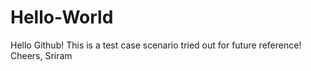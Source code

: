 # Hello-World
Hello Github!
This is a test case scenario tried out for future reference!
Cheers,
Sriram
